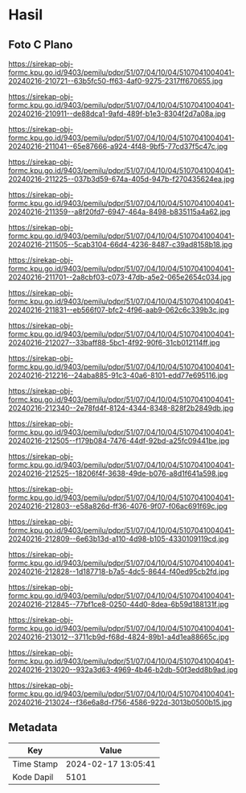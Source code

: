 # Hasil

## Foto C Plano

https://sirekap-obj-formc.kpu.go.id/9403/pemilu/pdpr/51/07/04/10/04/5107041004041-20240216-210721--63b5fc50-ff63-4af0-9275-2317ff670655.jpg

https://sirekap-obj-formc.kpu.go.id/9403/pemilu/pdpr/51/07/04/10/04/5107041004041-20240216-210911--de88dca1-9afd-489f-b1e3-8304f2d7a08a.jpg

https://sirekap-obj-formc.kpu.go.id/9403/pemilu/pdpr/51/07/04/10/04/5107041004041-20240216-211041--65e87666-a924-4f48-9bf5-77cd37f5c47c.jpg

https://sirekap-obj-formc.kpu.go.id/9403/pemilu/pdpr/51/07/04/10/04/5107041004041-20240216-211225--037b3d59-674a-405d-947b-f270435624ea.jpg

https://sirekap-obj-formc.kpu.go.id/9403/pemilu/pdpr/51/07/04/10/04/5107041004041-20240216-211359--a8f20fd7-6947-464a-8498-b835115a4a62.jpg

https://sirekap-obj-formc.kpu.go.id/9403/pemilu/pdpr/51/07/04/10/04/5107041004041-20240216-211505--5cab3104-66d4-4236-8487-c39ad8158b18.jpg

https://sirekap-obj-formc.kpu.go.id/9403/pemilu/pdpr/51/07/04/10/04/5107041004041-20240216-211701--2a8cbf03-c073-47db-a5e2-065e2654c034.jpg

https://sirekap-obj-formc.kpu.go.id/9403/pemilu/pdpr/51/07/04/10/04/5107041004041-20240216-211831--eb566f07-bfc2-4f96-aab9-062c6c339b3c.jpg

https://sirekap-obj-formc.kpu.go.id/9403/pemilu/pdpr/51/07/04/10/04/5107041004041-20240216-212027--33baff88-5bc1-4f92-90f6-31cb012114ff.jpg

https://sirekap-obj-formc.kpu.go.id/9403/pemilu/pdpr/51/07/04/10/04/5107041004041-20240216-212216--24aba885-91c3-40a6-8101-edd77e695116.jpg

https://sirekap-obj-formc.kpu.go.id/9403/pemilu/pdpr/51/07/04/10/04/5107041004041-20240216-212340--2e78fd4f-8124-4344-8348-828f2b2849db.jpg

https://sirekap-obj-formc.kpu.go.id/9403/pemilu/pdpr/51/07/04/10/04/5107041004041-20240216-212505--f179b084-7476-44df-92bd-a25fc09441be.jpg

https://sirekap-obj-formc.kpu.go.id/9403/pemilu/pdpr/51/07/04/10/04/5107041004041-20240216-212525--18206f4f-3638-49de-b076-a8d1f641a598.jpg

https://sirekap-obj-formc.kpu.go.id/9403/pemilu/pdpr/51/07/04/10/04/5107041004041-20240216-212803--e58a826d-ff36-4076-9f07-f06ac691f69c.jpg

https://sirekap-obj-formc.kpu.go.id/9403/pemilu/pdpr/51/07/04/10/04/5107041004041-20240216-212809--6e63b13d-a110-4d98-b105-4330109119cd.jpg

https://sirekap-obj-formc.kpu.go.id/9403/pemilu/pdpr/51/07/04/10/04/5107041004041-20240216-212828--1d187718-b7a5-4dc5-8644-f40ed95cb2fd.jpg

https://sirekap-obj-formc.kpu.go.id/9403/pemilu/pdpr/51/07/04/10/04/5107041004041-20240216-212845--77bf1ce8-0250-44d0-8dea-6b59d188131f.jpg

https://sirekap-obj-formc.kpu.go.id/9403/pemilu/pdpr/51/07/04/10/04/5107041004041-20240216-213012--3711cb9d-f68d-4824-89b1-a4d1ea88665c.jpg

https://sirekap-obj-formc.kpu.go.id/9403/pemilu/pdpr/51/07/04/10/04/5107041004041-20240216-213020--932a3d63-4969-4b46-b2db-50f3edd8b9ad.jpg

https://sirekap-obj-formc.kpu.go.id/9403/pemilu/pdpr/51/07/04/10/04/5107041004041-20240216-213024--f36e6a8d-f756-4586-922d-3013b0500b15.jpg


## Metadata

| Key        | Value               |
| ---------- | ------------------- |
| Time Stamp | 2024-02-17 13:05:41 |
| Kode Dapil | 5101                |



